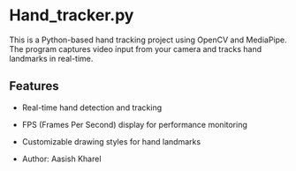 # Hand_tracker.py

This is a Python-based hand tracking project using OpenCV and MediaPipe. The program captures video input from your camera and tracks hand landmarks in real-time.

## Features
- Real-time hand detection and tracking
- FPS (Frames Per Second) display for performance monitoring
- Customizable drawing styles for hand landmarks

- Author: Aasish Kharel
